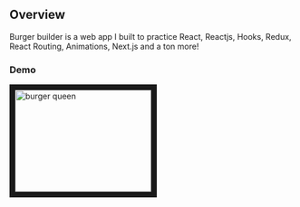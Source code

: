 
## Overview

Burger builder is a web app I built to practice React, Reactjs, Hooks, Redux, React Routing, Animations, Next.js and a ton more!

### Demo

<a href="https://youtu.be/w4tVC5HlzH8" target="_blank"><img src="http://img.youtube.com/vi/w4tVC5HlzH8/0.jpg"
alt="burger queen" width="240" height="180" border="10" /></a>
